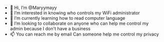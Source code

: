 - 👋 Hi, I’m @Maryymayy
- 👀 I’m interested in knowing who controls my WiFi administrator
- 🌱 I’m currently learning how to read computer language
- 💞️ I’m looking to collaborate on anyone who can help me control my admin because I don't have a business
- 📫 You can reach me by email
Can someone help me control my privacy
<!---
Maryymayy/Maryymayy is a ✨ special ✨ repository because its `README.md` (this file) appears on your GitHub profile.
You can click the Preview link to take a look at your changes.
--->
